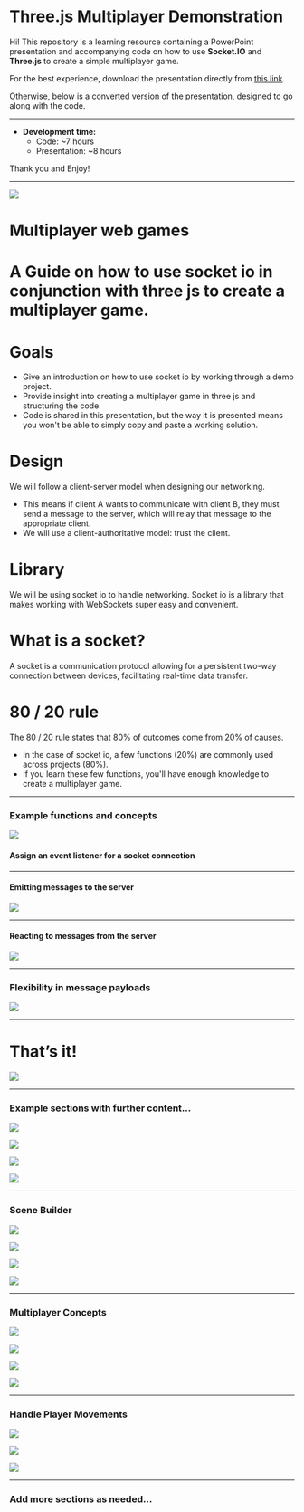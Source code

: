 # Three.js Multiplayer Demonstration

Hi! This repository is a learning resource containing a PowerPoint presentation and accompanying code on how to use **Socket.IO** and **Three.js** to create a simple multiplayer game.

For the best experience, download the presentation directly from [this link](https://github.com/JamesB0010/ThreeJsMultiplayerDemonstration/blob/7df7abd0aa034c3ad63f21bb91a01ce6af797345/Presentation/Multiplayer%20web%20games.pptx).

Otherwise, below is a converted version of the presentation, designed to go along with the code.

---

- **Development time:**  
  - Code: ~7 hours  
  - Presentation: ~8 hours  

Thank you and Enjoy!

---

![](markdownPresentationImages/Multiplayer%20web%20games_0.jpg)

# Multiplayer web games

# A Guide on how to use socket io in conjunction with three js to create a multiplayer game.

# Goals

- Give an introduction on how to use socket io by working through a demo project.
- Provide insight into creating a multiplayer game in three js and structuring the code.
- Code is shared in this presentation, but the way it is presented means you won't be able to simply copy and paste a working solution.

# Design

We will follow a client-server model when designing our networking.

- This means if client A wants to communicate with client B, they must send a message to the server, which will relay that message to the appropriate client.
- We will use a client-authoritative model: trust the client.

# Library

We will be using socket io to handle networking. Socket io is a library that makes working with WebSockets super easy and convenient.

# What is a socket?

A socket is a communication protocol allowing for a persistent two-way connection between devices, facilitating real-time data transfer.

# 80 / 20 rule

The 80 / 20 rule states that 80% of outcomes come from 20% of causes.

- In the case of socket io, a few functions (20%) are commonly used across projects (80%). 
- If you learn these few functions, you'll have enough knowledge to create a multiplayer game.

---

### Example functions and concepts

![](markdownPresentationImages/Multiplayer%20web%20games_1.png)

#### Assign an event listener for a socket connection

---

#### Emitting messages to the server

![](markdownPresentationImages/Multiplayer%20web%20games_2.png)

---

#### Reacting to messages from the server

![](markdownPresentationImages/Multiplayer%20web%20games_3.png)

---

### Flexibility in message payloads

![](markdownPresentationImages/Multiplayer%20web%20games_4.png)

---

# That’s it!

![](markdownPresentationImages/Multiplayer%20web%20games_5.png)

---

### Example sections with further content...

![](markdownPresentationImages/Multiplayer%20web%20games_6.png)

![](markdownPresentationImages/Multiplayer%20web%20games_7.png)

![](markdownPresentationImages/Multiplayer%20web%20games_8.png)

![](markdownPresentationImages/Multiplayer%20web%20games_9.gif)

---

### Scene Builder

![](markdownPresentationImages/Multiplayer%20web%20games_10.gif)

![](markdownPresentationImages/Multiplayer%20web%20games_11.png)

![](markdownPresentationImages/Multiplayer%20web%20games_12.png)

![](markdownPresentationImages/Multiplayer%20web%20games_13.gif)

---

### Multiplayer Concepts

![](markdownPresentationImages/Multiplayer%20web%20games_40.png)

![](markdownPresentationImages/Multiplayer%20web%20games_41.png)

![](markdownPresentationImages/Multiplayer%20web%20games_42.png)

![](markdownPresentationImages/Multiplayer%20web%20games_43.png)

---

### Handle Player Movements

![](markdownPresentationImages/Multiplayer%20web%20games_46.png)

![](markdownPresentationImages/Multiplayer%20web%20games_47.png)

![](markdownPresentationImages/Multiplayer%20web%20games_48.png)

---

### Add more sections as needed...
